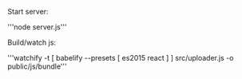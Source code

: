  Start server:

'''node server.js'''

Build/watch js:

'''watchify -t [ babelify --presets [ es2015 react ] ] src/uploader.js -o public/js/bundle'''
